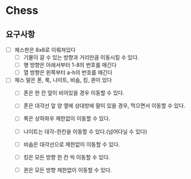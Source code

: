 # Chess

## 요구사항
- [ ] 체스판은 8x8로 이뤄져있다
    - [ ] 기물이 갈 수 있는 방향과 거리만큼 이동시킬 수 있다.
    - [ ] 행 방향은 아래서부터 1-8의 번호를 매긴다
    - [ ] 열 방향은 왼쪽부터 a-h의 번호를 매긴다
- [ ] 체스 말은 폰, 룩, 나이트, 비숍, 킹, 퀸이 있다
    - [ ] 폰은 한 칸 앞이 비어있을 경우 이동할 수 있다.
    - [ ] 폰은 대각선 앞 양 옆에 상대방에 말이 있을 경우, 먹으면서 이동할 수 있다.
    - [ ] 룩은 상하좌우 제한없이 이동할 수 있다.
    - [ ] 나이트는 대각-한칸을 이동할 수 있다.(넘어다닐 수 있다)
    - [ ] 비숍은 대각선으로 제한없이 이동할 수 있다.
    - [ ] 킹은 모든 방향 한 칸 씩 이동할 수 있다.
    - [ ] 퀸은 모든 방향 제한없이 이동할 수 있다.
    

